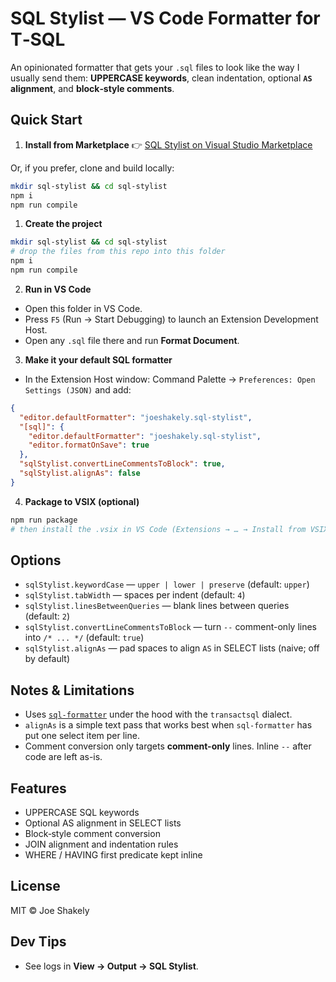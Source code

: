 # SQL Stylist — VS Code Formatter for T‑SQL

An opinionated formatter that gets your `.sql` files to look like the way I usually send them: **UPPERCASE keywords**, clean indentation, optional **`AS` alignment**, and **block‑style comments**.

## Quick Start

1. **Install from Marketplace**
   👉 [SQL Stylist on Visual Studio Marketplace](https://marketplace.visualstudio.com/items?itemName=joeshakely.sql-stylist&ssr=false#overview)

Or, if you prefer, clone and build locally:

```bash
mkdir sql-stylist && cd sql-stylist
npm i
npm run compile
```

1. **Create the project**

```bash
mkdir sql-stylist && cd sql-stylist
# drop the files from this repo into this folder
npm i
npm run compile
```

2. **Run in VS Code**

- Open this folder in VS Code.
- Press `F5` (Run → Start Debugging) to launch an Extension Development Host.
- Open any `.sql` file there and run **Format Document**.

3. **Make it your default SQL formatter**

- In the Extension Host window: Command Palette → `Preferences: Open Settings (JSON)` and add:

```json
{
  "editor.defaultFormatter": "joeshakely.sql-stylist",
  "[sql]": {
    "editor.defaultFormatter": "joeshakely.sql-stylist",
    "editor.formatOnSave": true
  },
  "sqlStylist.convertLineCommentsToBlock": true,
  "sqlStylist.alignAs": false
}
```

4. **Package to VSIX (optional)**

```bash
npm run package
# then install the .vsix in VS Code (Extensions → … → Install from VSIX)
```

## Options

- `sqlStylist.keywordCase` — `upper | lower | preserve` (default: `upper`)
- `sqlStylist.tabWidth` — spaces per indent (default: `4`)
- `sqlStylist.linesBetweenQueries` — blank lines between queries (default: `2`)
- `sqlStylist.convertLineCommentsToBlock` — turn `--` comment-only lines into `/* ... */` (default: `true`)
- `sqlStylist.alignAs` — pad spaces to align `AS` in SELECT lists (naive; off by default)

## Notes & Limitations

- Uses [`sql-formatter`](https://www.npmjs.com/package/sql-formatter) under the hood with the `transactsql` dialect.
- `alignAs` is a simple text pass that works best when `sql-formatter` has put one select item per line.
- Comment conversion only targets **comment-only** lines. Inline `--` after code are left as-is.

## Features

- UPPERCASE SQL keywords
- Optional AS alignment in SELECT lists
- Block‑style comment conversion
- JOIN alignment and indentation rules
- WHERE / HAVING first predicate kept inline

## License

MIT © Joe Shakely

## Dev Tips

- See logs in **View → Output → SQL Stylist**.
